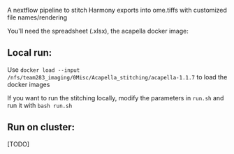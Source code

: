 A nextflow pipeline to stitch Harmony exports into ome.tiffs with customized file names/rendering

You'll need the spreadsheet (.xlsx), the acapella docker image:

## Local run:
Use `docker load --input /nfs/team283_imaging/0Misc/Acapella_stitching/acapella-1.1.7` to load the docker images

If you want to run the stitching locally, modify the parameters in `run.sh` and run it with `bash run.sh`

## Run on cluster:
[TODO]
